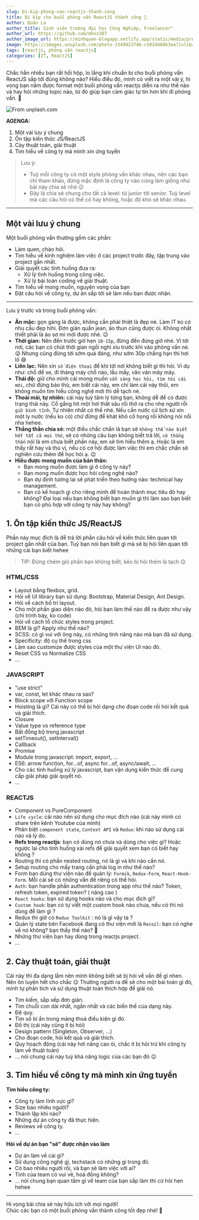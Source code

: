 ```yaml
---
slug: bi-kip-phong-van-reactjs-thanh-cong
title: Bí kíp cho buổi phỏng vấn ReactJS thành công 🎉
author: Quân La
author_title: Sinh viên trường đại học Công Nghiệp, Freelancer^
author_url: https://github.com/mhxx307
author_image_url: https://minhquan-blogapp.netlify.app/static/media/profile.f66bd9b4689d8e2950b5.png
image: https://images.unsplash.com/photo-1549923746-c502d488b3ea?ixlib=rb-1.2.1&ixid=eyJhcHBfaWQiOjEyMDd9&auto=format&fit=crop&w=1351&q=80
tags: [reactjs, phỏng vấn reactjs]
categories: [IT, ReactJS]
---
```


Chắc hẳn nhiều bạn rất hồi hộp, lo lắng khi chuẩn bị cho buổi phỏng vấn ReactJS sắp tới đúng không nào? Hiểu điều đó, mình có viết ra một vài ý, hi vọng bạn nắm được format một buổi phỏng vấn reactjs diễn ra như thế nào và hay hỏi những topic nào, từ đó giúp bạn cảm giác tự tin hơn khi đi phỏng vấn. 🙂

<!-- truncate-->

![From unplash.com](https://images.unsplash.com/photo-1549923746-c502d488b3ea?ixlib=rb-1.2.1&ixid=eyJhcHBfaWQiOjEyMDd9&auto=format&fit=crop&w=1351&q=80)

**AGENGA:**

1. Một vài lưu ý chung
2. Ôn tập kiến thức JS/ReactJS
3. Cày thuật toán, giải thuật
4. Tìm hiểu về công ty mà mình xin ứng tuyển

> Lưu ý:
>
> -   Tuỳ mỗi công ty có một style phỏng vấn khác nhau, nên các bạn chỉ tham khảo, đừng mặc định là công ty nào cũng làm giống như bài này chia sẻ nhé 😉
> -   Đây là chia sẻ chung cho tất cả level: từ junior tới senior. Tuỳ level mà các câu hỏi có thể có hay không, hoặc độ khó sẽ khác nhau.

---

## Một vài lưu ý chung

Một buổi phỏng vấn thường gồm các phần:

-   Làm quen, chào hỏi.
-   Tìm hiểu về kinh nghiệm làm việc ở các project trước đây, tập trung vào project gần nhất.
-   Giải quyết các tình huống đưa ra:
    -   Xử lý tình huống trong công việc.
    -   Xử lý bài toán coding về giải thuật.
-   Tìm hiểu về mong muốn, nguyện vọng của bạn
-   Đặt câu hỏi về công ty, dự án sắp tới sẽ làm nếu bạn được nhận.

---

Lưu ý trước và trong buổi phỏng vấn:

-   **Ăn mặc:** gọn gàng là được, không cần phải thiệt là đẹp nè. Làm IT ko có nhu cầu đẹp hihi. Đơn giản quần jean, áo thun cũng được òi. Không nhất thiết phải là áo sơ mi mới được nhé. 😉
-   **Thời gian:** Nên đến trước giờ hẹn `10-15p`, đừng đến đúng giờ nhé. Vì tới nơi, các bạn có chút thời gian ngồi nghỉ xíu trước khi vào phỏng vấn nè. 😜 Nhưng cũng đừng tới sớm quá đáng, như sớm 30p chẳng hạn thì hơi lố 😅
-   **Liên lạc:** Nên xin `số điện thoại` để khi tới nơi không biết gì thì hỏi. Ví dụ như: chỗ để xe, đi tháng máy chỗ nào, lầu mấy, vân vân mây mây.
-   **Thái độ:** giữ cho mình cái mong muốn `sẵn sàng học hỏi, tìm tòi cái mới`, chứ đừng bảo thủ, em biết cái này, em chỉ làm cái này thôi, em không muốn tìm hiểu công nghệ mới thì dễ tạch nè.
-   **Thoải mái, tự nhiên:** cái này tuỳ tâm lý từng bạn, không dễ để có được trạng thái này. Cố gắng hít một hơi thât sâu rồi thở ra cho nhẹ người rồi `giữ bình tĩnh`. Tự nhiên nhất có thể nhé. Nếu cần nước cứ lịch sử xin một ly nước (nếu ko có) chứ đừng để khát khô cổ họng rồi không nói nổi nha hehee.
-   **Thẳng thắn chia sẻ:** một điều chắc chắn là bạn sẽ `không thể nào biết hết tất cả mọi thứ`, sẽ có những câu bạn không biết trả lời, `cứ thẳng thắn` nói là em chưa biết phần này, em sẽ tìm hiểu thêm ạ. Hoặc là em thấy rất hay và thú vị, nếu có cơ hội được làm việc thì em chắc chắn sẽ nghiên cứu thêm để học hỏi ạ. 😉
-   **Hiểu được mong muốn của bản thân:**
    -   Bạn mong muốn được làm gì ở công ty này?
    -   Bạn mong muốn được học hỏi công nghệ nào?
    -   Bạn dự định tương lai sẽ phát triển theo hướng nào: technical hay management.
    -   Bạn có kế hoạch gì cho riêng mình để hoàn thành mục tiêu đó hay không?
        Đại loại nếu bạn không biết bạn muốn gì thì làm sao bạn biết bạn có phù hợp với công ty này hay không?

## 1. Ôn tập kiến thức JS/ReactJS

Phần này mục đích là để trả lời phần câu hỏi về kiến thức liên quan tới project gần nhất của bạn. Tuỳ bạn nói bạn biết gì mà sẽ bị hỏi liên quan tới những cái bạn biết hehee

> TIP: Đừng chém gió phần bạn không biết, kẻo bị hỏi thêm là tạch 😉

### HTML/CSS

-   Layout bằng flexbox, grid.
-   Hỏi về UI library bạn sử dụng: Bootstrap, Material Design, Ant Design.
-   Hỏi về cách bố trí layout.
-   Cho một phần giao diện nào đó, hỏi bạn làm thế nào để ra được như vậy (chỉ trình bày, ko code)
-   Hỏi về cách tổ chức styles trong project.
-   BEM là gì? Apply như thế nào?
-   SCSS: có gì vui với ông này, có những tính năng nào mà bạn đã sử dụng.
-   Specificity: độ cụ thể trong css
-   Làm sao customize được styles của một thư viện UI nào đó.
-   Reset CSS vs Normalize CSS
-   ...

### JAVASCRIPT

-   "use strict"
-   var, const, let khác nhau ra sao?
-   Block scope với Function scope
-   Hoisting là gì? Cái này có thể bị hỏi dạng cho đoạn code rồi hỏi kết quả và giải thích.
-   Closure
-   Value type vs reference type
-   Bất đồng bộ trong javascript
-   setTimeout(), setInterval()
-   Callback
-   Promise
-   Module trong javascript: import, export, ...
-   ES6: arrow function, for...of, async for...of, async/await, ...
-   Cho các tình huống xử lý javascript, bạn vận dụng kiến thức để cung cấp giải pháp giải quyết nó.
-   ...

### REACTJS

-   Component vs PureComponent
-   `Life cycle`: cái nào nên sử dụng cho mục đích nào (cái này mình có share trên kênh Youtube của mình)
-   Phân biệt `component state`, `Context API` và `Redux`: khi nào sử dụng cái nào và lý do.
-   **Refs trong reactjs**: bạn có dùng nó chưa và dùng cho việc gì? Hoặc ngược lại cho tình huống xài refs để giải quyết xem bạn có biết hay không ?
-   Routing thì có phần nested routing, nó là gì và khi nào cần nó.
-   Setup routing cho mấy trang cần phải log in như thế nào?
-   Form bạn dùng thư viện nào để quản lý: `Formik`, `Redux-Form`, `React-Hook-Form`. Mỗi cái sẽ có những vấn đề riêng có thể hỏi.
-   `Auth`: bạn handle phần authentication trong app như thế nào? Token, refresh token, expired token? ( nâng cao )
-   `React hooks`: bạn sử dụng hooks nào và cho mục đích gì?
-   `Custom hook`: bạn có tự viết một custom hook nào chưa, nếu có thì nó dùng để làm gì ?
-   Redux thì giờ có `Redux Toolkit` : nó là gì vậy ta ?
-   Quản lý state bên Facebook đang có thư viện mới là `Recoil`: bạn có nghe về nó không? bạn thấy thế nào? 🤣
-   Những thư viện bạn hay dùng trong reactjs project.
-   ...

## 2. Cày thuật toán, giải thuật

Cái này thì đa dạng lắm nên mình không biết sẽ bị hỏi về vấn đề gì nhen. Nên ôn luyện hết cho chắc 😉 Thường người ra đề sẽ cho một bài toán gì đó, mình tự phân tích và sử dụng thuật toán thích hợp để giải nó.

-   Tìm kiếm, sắp xếp đơn giản.
-   Tìm chuỗi con dài nhất, ngắn nhất và các biến thể của dạng này.
-   Đệ quy.
-   Tìm số bí ẩn trong mảng thoả điều kiện gì đó.
-   Đồ thị (cái này cũng ít bị hỏi)
-   Design pattern (Singleton, Observer, ...)
-   Cho đoạn code, hỏi kết quả và giải thích.
-   Quy hoạch động (cái này hơi nâng cao òi, chắc ít bị hỏi trừ khi công ty làm về thuật toán)
-   ... nói chung cái này tuỳ khả năng logic của các bạn đó 😉

## 3. Tìm hiểu về công ty mà mình xin ứng tuyển

**Tìm hiểu công ty:**

-   Công ty làm lĩnh vực gì?
-   Size bao nhiêu người?
-   Thành lập khi nào?
-   Những dự án công ty đã thực hiện.
-   Reviews về công ty.
-   ...

**Hỏi về dự án bạn "sẽ" được nhận vào làm**

-   Dự án làm về cái gì?
-   Sử dụng công nghệ gì, techstack có những gì trong đó.
-   Có bao nhiêu người rồi, và bạn sẽ làm việc với ai?
-   Tính của team có vui vẻ, hoà đồng không?
-   ... nói chung bạn quan tâm gì về team của bạn sắp làm thì cứ hỏi hen hehee

---

Hi vọng bài chia sẻ này hữu ích với mọi người! <br/>
Chúc các bạn có một buổi phỏng vấn thành công tốt đẹp nhé! 🎉 <br/>
